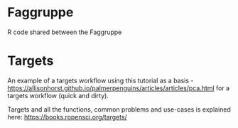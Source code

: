 # Faggruppe
R code shared between the Faggruppe
# Targets
An example of a targets workflow using this tutorial as a basis - https://allisonhorst.github.io/palmerpenguins/articles/articles/pca.html for a targets workflow (quick and dirty).

Targets and all the functions, common problems and use-cases is explained here: https://books.ropensci.org/targets/
